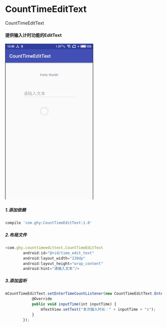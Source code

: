 # CountTimeEditText
CountTimeEditText
#### 提供输入计时功能的EditText

![](https://github.com/breewf/CountTimeEditText/blob/master/app/src/main/java/com/ghy/timeedittext/gif/demo.gif?raw=true)


##### 1.添加依赖
```javascript
compile 'com.ghy:CountTimeEditText:1.0'
```

##### 2.布局文件
```javascript
<com.ghy.counttimeedittext.CountTimeEditText
        android:id="@+id/time_edit_text"
        android:layout_width="220dp"
        android:layout_height="wrap_content"
        android:hint="请输入文本"/>
```

##### 3.添加监听
```javascript
mCountTimeEditText.setEnterTimeCountListener(new CountTimeEditText.EnterTimeCountCallBack() {
            @Override
            public void inputTime(int inputTime) {
                mTextView.setText("本次输入时长：" + inputTime + "s");
            }
        });
```
